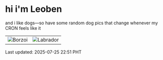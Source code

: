 # hi i'm Leoben

and i like dogs—so have some random dog pics that change whenever my CRON feels like it

|  |  |
|--------|----------|
| ![Borzoi](https://random-dog-vercel.vercel.app/api/random-borzoi?v=1753455114) | ![Labrador](https://random-dog-vercel.vercel.app/api/random-labrador?v=1753455114) |

Last updated: 2025-07-25 22:51 PHT
